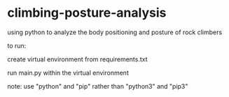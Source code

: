 # climbing-posture-analysis
 using python to analyze the body positioning and posture of rock climbers

to run:

create virtual environment from requirements.txt

run main.py within the virtual environment

note: use "python" and "pip" rather than "python3" and "pip3" 